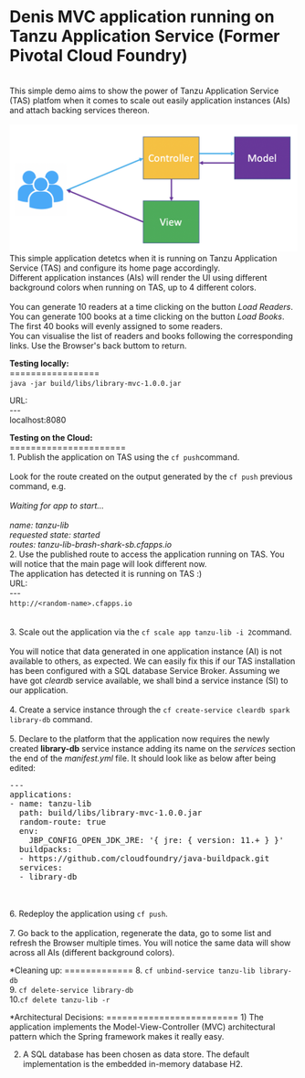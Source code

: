 # Denis MVC application running on Tanzu Application Service (Former Pivotal Cloud Foundry)
<br>
This simple demo aims to show the power of Tanzu Application Service (TAS) platfom when it comes to scale out easily application instances (AIs) and attach backing services thereon.
<br>
<br>
<img src="MVC.png"> 
<br>
This simple application detetcs when it is running on Tanzu Application Service (TAS) and configure its home page accordingly.<br>
Different application instances (AIs) will render the UI using different background colors when running on TAS, up to 4 different colors.<br>
<br>
You can generate 10 readers at a time clicking on the button <i>Load Readers</i>.<br>
You can generate 100 books at a time clicking on the button <i>Load Books</i>. The first 40 books will evenly assigned to some readers.<br>
You can visualise the list of readers and books following the corresponding links. Use the Browser's back buttom to return.<br>
<p/>
<p/>
<b>Testing locally:</b><br>
=================<br>
<code>java -jar build/libs/library-mvc-1.0.0.jar</code><br>
<p/>
URL:<br>
---<br>
localhost:8080
<p/>
<p/>
<b>Testing on the Cloud:</b><br>
======================<br>
1. Publish the application on TAS using the <code>cf push</code>command.<br>
<br>
Look for the route created on the output generated by the <code>cf push</code> previous command, e.g.<br>
<i>
<br>Waiting for app to start...
<br>
<br>name:              tanzu-lib
<br>requested state:   started
<br>routes:            tanzu-lib-brash-shark-sb.cfapps.io
</i>
<br>
2. Use the published route to access the application running on TAS. You will notice that the main page will look different now.<br>
The application has detected it is running on TAS :) <br>
URL:<br>
---<br>
<code>http://&ltrandom-name&gt.cfapps.io</code><br>
<br>
<br>
3. Scale out the application via the <code>cf scale app tanzu-lib -i 2</code>command.<br>
<br>
You will notice that data generated in one application instance (AI) is not available to others, as expected. 
We can easily fix this if our TAS installation has been configured with a SQL database Service Broker.
Assuming we have got <i>cleardb</i> service available, we shall bind a service instance (SI) to our application.<br>
<br>
4. Create a service instance through the <code>cf create-service cleardb spark library-db</code> command.<br>
<br>
5. Declare to the platform that the application now requires the newly created <b>library-db</b> service instance adding its name on the <i>services</i> section the end of the <i>manifest.yml</i> file. It should look like as below after being edited:<br>
<pre>
---
applications:
- name: tanzu-lib
  path: build/libs/library-mvc-1.0.0.jar
  random-route: true
  env:
    JBP_CONFIG_OPEN_JDK_JRE: '{ jre: { version: 11.+ } }'
  buildpacks:
  - https://github.com/cloudfoundry/java-buildpack.git
  services:
  - library-db
</pre><br>
<br>
6. Redeploy the application using <code>cf push</code>.<br>
<br>
7. Go back to the application, regenerate the data, go to some list and refresh the Browser multiple times. You will notice the same data will show across all AIs (different background colors).
<p/>
<p/>
*Cleaning up:
=============
8. <code>cf unbind-service tanzu-lib library-db</code><br>
9. <code>cf delete-service library-db</code><br>
10.<code>cf delete tanzu-lib -r</code><br>
<p/>
<p/>
*Architectural Decisions:
=========================
1) The application implements the Model-View-Controller (MVC) architectural pattern which the Spring framework makes it really easy.

2) A SQL database has been chosen as data store. The default implementation is the embedded in-memory database H2.






